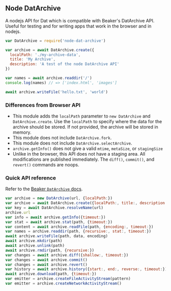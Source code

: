 ## Node DatArchive

A nodejs API for Dat which is compatible with Beaker's DatArchive API. Useful for testing and for writing apps that work in the browser and in nodejs.

```js
var DatArchive = require('node-dat-archive')

var archive = await DatArchive.create({
  localPath: './my-archive-data',
  title: 'My Archive',
  description: 'A test of the node DatArchive API'
})

var names = await archive.readdir('/')
console.log(names) // => ['index.html', 'images']

await archive.writeFile('hello.txt', 'world')
```

### Differences from Browser API

 - This module adds the `localPath` parameter to `new DatArchive` and `DatArchive.create`. Use the `localPath` to specify where the data for the archive should be stored. If not provided, the archive will be stored in memory.
 - This module does not include `DatArchive.fork`.
 - This module does not include `DatArchive.selectArchive`.
 - `archive.getInfo()` does not give a valid `mtime`, `metaSize`, or `stagingSize`
 - Unlike in the browser, this API does not have a staging area. All modifications are published immediately. The `diff()`, `commit()`, and `revert()` commands are noops.

### Quick API reference

Refer to the [Beaker `DatArchive` docs](https://beakerbrowser.com/docs/apis/dat.html).

```js
var archive = new DatArchive(url, {localPath:})
var archive = await DatArchive.create({localPath:, title:, description:})
var key = await DatArchive.resolveName(url)
archive.url
var info = await archive.getInfo({timeout:})
var stat = await archive.stat(path, {timeout:})
var content = await archive.readFile(path, {encoding:, timeout:})
var names = archive.readdir(path, {recursive:, stat:, timeout:})
await archive.writeFile(path, data, encoding)
await archive.mkdir(path)
await archive.unlink(path)
await archive.rmdir(path, {recursive:})
var changes = await archive.diff({shallow:, timeout:})
var changes = await archive.commit()
var changes = await archive.revert()
var history = await archive.history({start:, end:, reverse:, timeout:})
await archive.download(path, {timeout:})
var emitter = archive.createFileActivityStream(pattern)
var emitter = archive.createNetworkActivityStream()
```